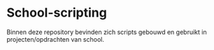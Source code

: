 # School-scripting
Binnen deze repository bevinden zich scripts gebouwd en gebruikt in projecten/opdrachten van school.

